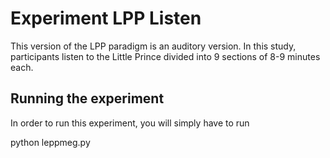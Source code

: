 # Experiment LPP Listen

This version of the LPP paradigm is an auditory version. In this study, participants listen to the Little Prince divided into 9 sections of 8-9 minutes each.

## Running the experiment

In order to run this experiment, you will simply have to run

python leppmeg.py

